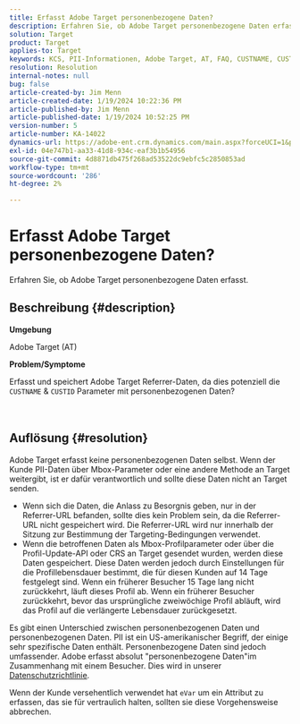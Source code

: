 ```yaml
---
title: Erfasst Adobe Target personenbezogene Daten?
description: Erfahren Sie, ob Adobe Target personenbezogene Daten erfasst.
solution: Target
product: Target
applies-to: Target
keywords: KCS, PII-Informationen, Adobe Target, AT, FAQ, CUSTNAME, CUSTID, Mbox, Datenschutzrichtlinie
resolution: Resolution
internal-notes: null
bug: false
article-created-by: Jim Menn
article-created-date: 1/19/2024 10:22:36 PM
article-published-by: Jim Menn
article-published-date: 1/19/2024 10:52:25 PM
version-number: 5
article-number: KA-14022
dynamics-url: https://adobe-ent.crm.dynamics.com/main.aspx?forceUCI=1&pagetype=entityrecord&etn=knowledgearticle&id=12532c3d-19b7-ee11-a569-6045bd006268
exl-id: 04e747b1-aa33-41d8-934c-eaf3b1b54956
source-git-commit: 4d8871db475f268ad53522dc9ebfc5c2850853ad
workflow-type: tm+mt
source-wordcount: '286'
ht-degree: 2%

---
```


# Erfasst Adobe Target personenbezogene Daten?


Erfahren Sie, ob Adobe Target personenbezogene Daten erfasst.

## Beschreibung {#description}


<b>Umgebung</b>

Adobe Target (AT)



<b>Problem/Symptome</b>

Erfasst und speichert Adobe Target Referrer-Daten, da dies potenziell die `CUSTNAME` &amp; `CUSTID` Parameter mit personenbezogenen Daten?
<br><br> <br>

## Auflösung {#resolution}




Adobe Target erfasst keine personenbezogenen Daten selbst. Wenn der Kunde PII-Daten über Mbox-Parameter oder eine andere Methode an Target weitergibt, ist er dafür verantwortlich und sollte diese Daten nicht an Target senden.



- Wenn sich die Daten, die Anlass zu Besorgnis geben, nur in der Referrer-URL befanden, sollte dies kein Problem sein, da die Referrer-URL nicht gespeichert wird. Die Referrer-URL wird nur innerhalb der Sitzung zur Bestimmung der Targeting-Bedingungen verwendet.
- Wenn die betroffenen Daten als Mbox-Profilparameter oder über die Profil-Update-API oder CRS an Target gesendet wurden, werden diese Daten gespeichert. Diese Daten werden jedoch durch Einstellungen für die Profillebensdauer bestimmt, die für diesen Kunden auf 14 Tage festgelegt sind. Wenn ein früherer Besucher 15 Tage lang nicht zurückkehrt, läuft dieses Profil ab. Wenn ein früherer Besucher zurückkehrt, bevor das ursprüngliche zweiwöchige Profil abläuft, wird das Profil auf die verlängerte Lebensdauer zurückgesetzt.


Es gibt einen Unterschied zwischen personenbezogenen Daten und personenbezogenen Daten. PII ist ein US-amerikanischer Begriff, der einige sehr spezifische Daten enthält. Personenbezogene Daten sind jedoch umfassender. Adobe erfasst absolut &quot;personenbezogene Daten&quot;im Zusammenhang mit einem Besucher. Dies wird in unserer [Datenschutzrichtlinie](https://www.adobe.com/de/privacy/experience-cloud.html).



Wenn der Kunde versehentlich verwendet hat `eVar` um ein Attribut zu erfassen, das sie für vertraulich halten, sollten sie diese Vorgehensweise abbrechen.
